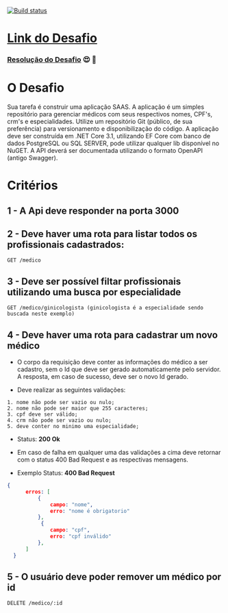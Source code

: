 [![Build status](https://ci.appveyor.com/api/projects/status/o03t2w5lvqpigoap/branch/master?svg=true)](https://ci.appveyor.com/project/DiegoGalante/desafiotdsa/branch/master)

# [Link do Desafio](https://gitlab.com/tdsasistemas/challenger/-/blob/master/desafio-backend.md)

### [Resolução do Desafio](https://github.com/DiegoGalante/DesafioTDSA/wiki) :heart_eyes: :memo:

# O Desafio
Sua tarefa é construir uma aplicação SAAS. A aplicação é um simples repositório para gerenciar médicos com seus respectivos nomes, CPF's, crm's e especialidades. Utilize um repositório Git (público, de sua preferência) para versionamento e disponibilização do código.
A aplicação deve ser construída em .NET Core 3.1, utilizando EF Core com banco de dados PostgreSQL ou SQL SERVER, pode utilizar qualquer lib disponível no NuGET.
A API deverá ser documentada utilizando o formato OpenAPI (antigo Swagger).

# Critérios
## 1 - A Api deve responder na porta 3000
## 2 - Deve haver uma rota para listar todos os profissionais cadastrados: 
```
GET /medico
```

## 3 - Deve ser possível filtar profissionais utilizando uma busca por especialidade
```
GET /medico/ginicologista (ginicologista é a especialidade sendo buscada neste exemplo)
```
  
## 4 - Deve haver uma rota para cadastrar um novo médico

- O corpo da requisição deve conter as informações do médico a ser cadastro, sem o Id que deve ser gerado automaticamente pelo servidor. A resposta, em caso de sucesso, deve ser o novo Id gerado.

- Deve realizar as seguintes validações:

```
1. nome não pode ser vazio ou nulo;
2. nome não pode ser maior que 255 caracteres;
3. cpf deve ser válido;
4. crm não pode ser vazio ou nulo;
5. deve conter no minimo uma especialidade;
```
- Status: **200 Ok**

- Em caso de falha em qualquer uma das validações a cima deve retornar com o status 400 Bad Request e as respectivas mensagens.

- Exemplo Status: **400 Bad Request**
```json
{
      erros: [
          {
              campo: "nome",
              erro: "nome é obrigatorio"
          },
           {
              campo: "cpf",
              erro: "cpf inválido"
          },
      ]
  }

```

## 5 - O usuário deve poder remover um médico por id
```
DELETE /medico/:id
```

